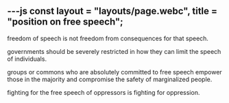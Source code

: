 ---js
  const layout = "layouts/page.webc",
		title = "position on free speech";
---

freedom of speech is not freedom from consequences for that speech.

governments should be severely restricted in how they can limit the speech of individuals.

groups or commons who are absolutely committed to free speech empower those in the majority and compromise the safety of marginalized people.
<!--- https://tilde.zone/@misterdave/113839338641601517 --->

fighting for the free speech of oppressors is fighting for oppression.
<!--- https://tilde.zone/@misterdave/110998094954977146 --->